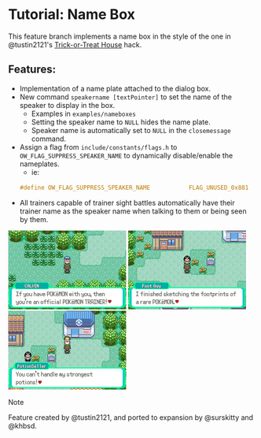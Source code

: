 # Tutorial: Name Box

This feature branch implements a name box in the style of the one in @tustin2121's [Trick-or-Treat House](https://www.pokecommunity.com/showthread.php?p=10566982) hack.

## Features: 
- Implementation of a name plate attached to the dialog box.
- New command `speakername [textPointer]` to set the name of the speaker to display in the box.
	- Examples in `examples/nameboxes`
	- Setting the speaker name to `NULL` hides the name plate.
	- Speaker name is automatically set to `NULL` in the `closemessage` command.
- Assign a flag from `include/constants/flags.h` to `OW_FLAG_SUPPRESS_SPEAKER_NAME` to dynamically disable/enable the nameplates.
	- ie: 
	```C
	#define OW_FLAG_SUPPRESS_SPEAKER_NAME			FLAG_UNUSED_0x881
	```
- All trainers capable of trainer sight battles automatically have their trainer name as the speaker name when talking to them or being seen by them.

![](img/nameboxes/nameboxes-1.png)
![](img/nameboxes/nameboxes-2.png)
![](img/nameboxes/nameboxes-3.png)


> [!NOTE]
> Feature created by @tustin2121, and ported to expansion by @surskitty and @khbsd.